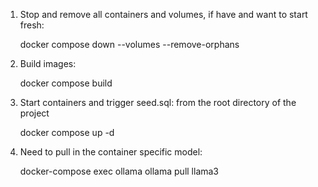 1. Stop and remove all containers and volumes, if have and want to start fresh:

      docker compose down --volumes --remove-orphans

2. Build images:

      docker compose build

3. Start containers and trigger seed.sql: from the root directory of the project

      docker compose up -d
4. Need to pull in the container specific model:
   
      docker-compose exec ollama ollama pull llama3    

